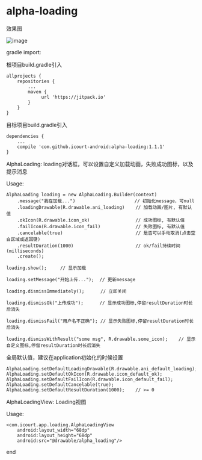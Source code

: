 # alpha-loading


效果图

![image](https://github.com/icourt-android/alpha-loading/raw/master/snapshot/loading.gif)

gradle import:

根项目build.gradle引入
```
allprojects {
    repositories {
        ...
        maven {
             url 'https://jitpack.io'
        }
    }
}
```
目标项目build.gradle引入
```
dependencies {
    ...
    compile 'com.github.icourt-android:alpha-loading:1.1.1'
}
```

AlphaLoading: loading对话框，可以设置自定义加载动画，失败成功图标，以及提示消息  

Usage:
```
AlphaLoading loading = new AlphaLoading.Builder(context)
    .message("我在加载...")                      // 初始化message，可null
    .loadingDrawable(R.drawable.ani_loading)    // 加载动画/图片, 有默认值
    .okIcon(R.drawable.icon_ok)                 // 成功图标, 有默认值
    .failIcon(R.drawable.icon_fail)             // 失败图标, 有默认值
    .cancelable(true)                           // 是否可以手动取消(点击空白区域或返回键)
    .resultDuration(1000)                       // ok/fail持续时间(milliseconds)
    .create();

loading.show();     // 显示加载

loading.setMessage("开始上传...");  // 更新message

loading.dismissImmediately();      // 立即关闭

loading.dismissOk("上传成功");      // 显示成功图标,停留resultDuration时长后消失

loading.dismissFail("用户名不正确"); // 显示失败图标,停留resultDuration时长后消失

loading.dismissWithResult("some msg", R.drawable.some_icon);    // 显示自定义图标,停留resultDuration时长后消失

```

全局默认值，建议在application初始化的时候设置
```
AlphaLoading.setDefaultLoadingDrawable(R.drawable.ani_default_loading);
AlphaLoading.setDefaultOkIcon(R.drawable.icon_default_ok);
AlphaLoading.setDefaultFailIcon(R.drawable.icon_default_fail);
AlphaLoading.setDefaultCancelable(true);
AlphaLoading.setDefaultResultDuration(1000);    // >= 0
```

AlphaLoadingView: Loading视图 

Usage:
```
<com.icourt.app.loading.AlphaLoadingView
    android:layout_width="68dp"
    android:layout_height="68dp"
    android:src="@drawable/alpha_loading"/>
```

end